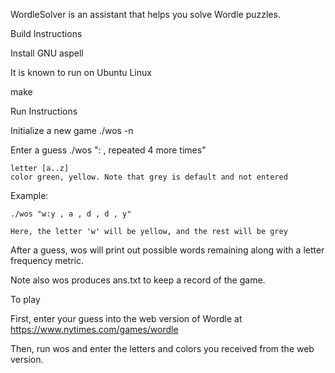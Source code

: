 WordleSolver is an assistant that helps you solve Wordle puzzles.

Build Instructions

  Install GNU aspell
  
  It is known to run on Ubuntu Linux

  make

Run Instructions

  Initialize a new game
  	     ./wos -n

  Enter a guess
  	./wos "<letter>:<color initial> , repeated 4 more times"

	letter [a..z]
	color green, yellow. Note that grey is default and not entered

  Example:

	./wos "w:y , a , d , d , y"

	Here, the letter 'w' will be yellow, and the rest will be grey

  After a guess, wos will print out possible words remaining along with
  a letter frequency metric.

  Note also wos produces ans.txt to keep a record of the game.

To play

  First, enter your guess into the web version of Wordle at
  https://www.nytimes.com/games/wordle

  Then, run wos and enter the letters and colors you received from
  the web version.



